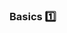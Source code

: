 ### Basics :one:

<panel type="seamless" header="%%-----------------------------------------%%" expanded>
  <include src="./index.md#main" />
</panel>
